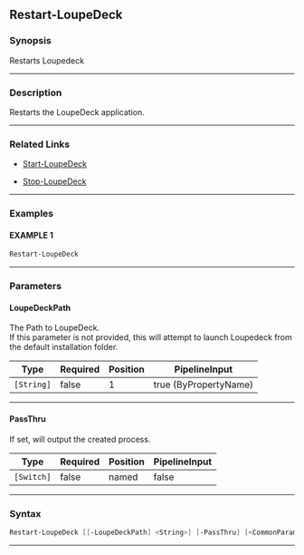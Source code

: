 Restart-LoupeDeck
-----------------
### Synopsis
Restarts Loupedeck

---
### Description

Restarts the LoupeDeck application.

---
### Related Links
* [Start-LoupeDeck](Start-LoupeDeck.md)



* [Stop-LoupeDeck](Stop-LoupeDeck.md)



---
### Examples
#### EXAMPLE 1
```PowerShell
Restart-LoupeDeck
```

---
### Parameters
#### **LoupeDeckPath**

The Path to LoupeDeck.  
If this parameter is not provided, this will attempt to launch Loupedeck from the default installation folder.






|Type      |Required|Position|PipelineInput        |
|----------|--------|--------|---------------------|
|`[String]`|false   |1       |true (ByPropertyName)|



---
#### **PassThru**

If set, will output the created process.






|Type      |Required|Position|PipelineInput|
|----------|--------|--------|-------------|
|`[Switch]`|false   |named   |false        |



---
### Syntax
```PowerShell
Restart-LoupeDeck [[-LoupeDeckPath] <String>] [-PassThru] [<CommonParameters>]
```
---
